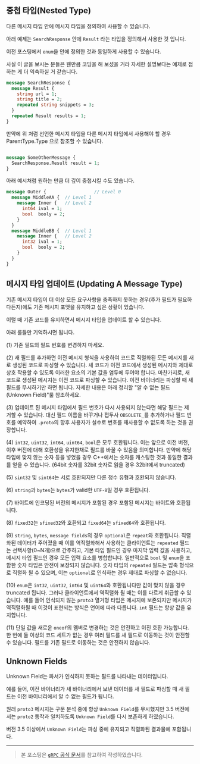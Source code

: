 ## 중첩 타입(Nested Type)

다른 메시지 타입 안에 메시지 타입을 정의하여 사용할 수 있습니다.

아래 예제는 `SearchResponse` 안에 `Result` 라는 타입을 정의해서 사용한 것 입니다.

이전 포스팅에서 `enum`을 안에 정의한 것과 동일하게 사용할 수 있습니다.

사실 이 글을 보시는 분들은 웬만큼 코딩을 해 보셨을 거라 자세한 설명보다는 예제로 접하는 게 더 익숙하실 거 같습니다.

```protobuf
message SearchResponse {
  message Result {
    string url = 1;
    string title = 2;
    repeated string snippets = 3;
  }
  repeated Result results = 1;
}
```

만약에 위 처럼 선언한 메시지 타입을 다른 메시지 타입에서 사용해야 할 경우 ParentType.Type 으로 참조할 수 있습니다.

```protobuf

message SomeOtherMessage {
  SearchResponse.Result result = 1;
}
```

아래 예시처럼 원하는 만큼 더 깊이 중첩시킬 수도 있습니다.

```protobuf
message Outer {                  // Level 0
  message MiddleAA {  // Level 1
    message Inner {   // Level 2
      int64 ival = 1;
      bool  booly = 2;
    }
  }
  message MiddleBB {  // Level 1
    message Inner {   // Level 2
      int32 ival = 1;
      bool  booly = 2;
    }
  }
}
```

## 메시지 타입 업데이트 (Updating A Message Type)

기존 메시지 타입이 더 이상 모든 요구사항을 충족하지 못하는 경우(추가 필드가 필요하다든지)에도 기존 메시지 포맷을 유지하고 싶은 상황이 있습니다.

이럴 때 기존 코드를 유지하면서 메시지 타입을 업데이트 할 수 있습니다.

아래 룰들만 기억하시면 됩니다.

(1) 기존 필드의 필드 번호를 변경하지 마세요.

(2) 새 필드를 추가하면 이전 메시지 형식을 사용하여 코드로 직렬화된 모든 메시지를 새로 생성된 코드로 파싱할 수 있습니다. 새 코드가 이전 코드에서 생성된 메시지와 제대로 상호 작용할 수 있도록 이러한 요소의 기본 값을 염두에 두어야 합니다. 마찬가지로, 새 코드로 생성된 메시지는 이전 코드로 파싱할 수 있습니다. 이전 바이너리는 파싱할 때 새 필드를 무시하기만 하면 됩니다. 자세한 내용은 아래 정리할 "알 수 없는 필드(Unknown Field)"룰 참조하세요.

(3) 업데이트 된 메시지 타입에서 필드 번호가 다시 사용되지 않는다면 해당 필드는 제거할 수 있습니다. 대신 필드 이름을 바꾸거나 접두사 `OBSOLETE_`를 추가하거나 필드 번호를 예약하여 `.proto`의 향후 사용자가 실수로 번호를 재사용할 수 없도록 하는 것을 권장합니다.

(4) `int32`, `uint32`, `int64`, `uint64`, `bool`은 모두 호환됩니다. 이는 앞으로 이전 버전, 이후 버전에 대해 호환성을 유지한채로 필드를 바꿀 수 있음을 의미합니다. 만약에 해당 타입에 맞지 않는 숫자 등을 넣었을 경우 C++에서는 숫자를 캐스팅한 것과 동일한 결과를 얻을 수 있습니다. (64bit 숫자를 32bit 숫자로 읽을 경우 32bit에서 truncated)

(5) `sint32` 및 `sint64`는 서로 호환되지만 다른 정수 유형과 호환되지 않습니다.

(6) `string`과 `bytes`는 `bytes`가 valid한 `UTF-8`일 경우 호환됩니다.

(7) 바이트에 인코딩된 버전의 메시지가 포함된 경우 포함된 메시지는 바이트와 호환됩니다.

(8) `fixed32`는 `sfixed32`와 호환되고 `fixed64`는 `sfixed64`와 호환됩니다.

(9) `string`, `bytes`, `message fields`의 경우 `optional`은 `repeat`와 호환됩니다. 직렬화된 데이터가 주어졌을 때 이를 역직렬화해서 사용하는 클라이언트는 `repeated` 필드는 선택사항(0~N개)으로 간주하고, 기본 타입 필드인 경우 마지막 입력 값을 사용하고, 메시지 타입 필드인 경우 모든 입력 요소를 병합합니다. 일반적으로 `bool` 및 `enum`을 포함한 숫자 타입은 안전이 보장되지 않습니다. 숫자 타입의 `repeated` 필드는 압축 형식으로 직렬화 될 수 있으며, 이는 `optional`로 인식하는 경우 제대로 파싱할 수 없습니다.

(10) `enum`은 `int32`, `uint32`, `int64` 및 `uint64`와 호환됩니다만 값이 맞지 않을 경우 truncated 됩니다. 그러나 클라이언트에서 역직렬화 될 때는 이를 다르게 취급할 수 있습니다. 예를 들어 인식되지 않는 `proto3` 열거형 타입은 메시지에 보존되지만 메시지가 역직렬화될 때 이것이 표현되는 방식은 언어에 따라 다릅니다. `int` 필드는 항상 값을 유지합니다.

(11) 단일 값을 새로운 `oneof`의 멤버로 변경하는 것은 안전하고 이진 호환 가능합니다. 한 번에 둘 이상의 코드 세트가 없는 경우 여러 필드를 새 필드로 이동하는 것이 안전할 수 있습니다. 필드를 기존 필드로 이동하는 것은 안전하지 않습니다.

## Unknown Fields

Unknown Field는 파서가 인식하지 못하는 필드를 나타내는 데이터입니다.

예를 들어, 이전 바이너리가 새 바이너리에서 보낸 데이터를 새 필드로 파싱할 때 새 필드는 이전 바이너리에서 알 수 없는 필드가 됩니다.

원래 `proto3` 메시지는 구문 분석 중에 항상 `Unknown Field`를 무시했지만 3.5 버전에서는 `proto2` 동작과 일치하도록 `Unknown Field`를 다시 보존하게 하였습니다.

버전 3.5 이상에서 `Unknown Field`는 파싱 중에 유지되고 직렬화된 결과물에 포함됩니다.

---

> 본 포스팅은 [`gRPC` 공식 문서](https://grpc.io/docs/what-is-grpc/introduction/)를 참고하여 작성하였습니다.
